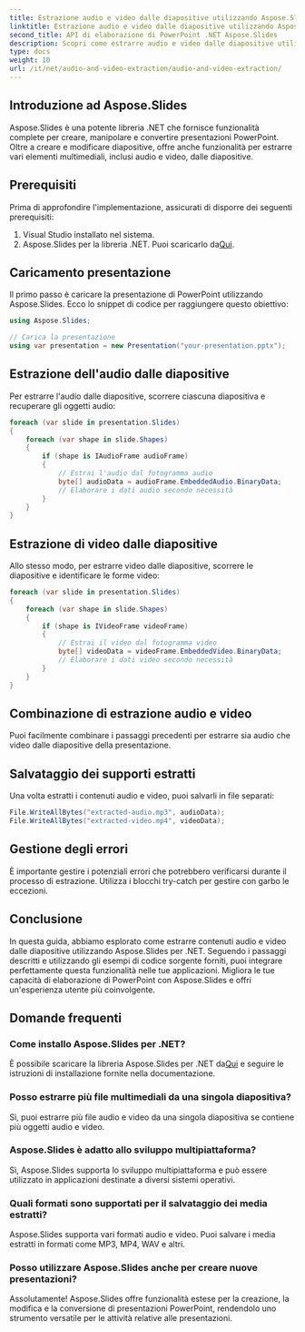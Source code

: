 ```yaml
---
title: Estrazione audio e video dalle diapositive utilizzando Aspose.Slides
linktitle: Estrazione audio e video dalle diapositive utilizzando Aspose.Slides
second_title: API di elaborazione di PowerPoint .NET Aspose.Slides
description: Scopri come estrarre audio e video dalle diapositive utilizzando Aspose.Slides per .NET. Guida passo passo con esempi di codice per presentazioni avanzate.
type: docs
weight: 10
url: /it/net/audio-and-video-extraction/audio-and-video-extraction/
---
```


## Introduzione ad Aspose.Slides

Aspose.Slides è una potente libreria .NET che fornisce funzionalità complete per creare, manipolare e convertire presentazioni PowerPoint. Oltre a creare e modificare diapositive, offre anche funzionalità per estrarre vari elementi multimediali, inclusi audio e video, dalle diapositive.

## Prerequisiti

Prima di approfondire l'implementazione, assicurati di disporre dei seguenti prerequisiti:

1. Visual Studio installato nel sistema.
2.  Aspose.Slides per la libreria .NET. Puoi scaricarlo da[Qui](https://releases.aspose.com/slides/net).

## Caricamento presentazione

Il primo passo è caricare la presentazione di PowerPoint utilizzando Aspose.Slides. Ecco lo snippet di codice per raggiungere questo obiettivo:

```csharp
using Aspose.Slides;

// Carica la presentazione
using var presentation = new Presentation("your-presentation.pptx");
```

## Estrazione dell'audio dalle diapositive

Per estrarre l'audio dalle diapositive, scorrere ciascuna diapositiva e recuperare gli oggetti audio:

```csharp
foreach (var slide in presentation.Slides)
{
    foreach (var shape in slide.Shapes)
    {
        if (shape is IAudioFrame audioFrame)
        {
            // Estrai l'audio dal fotogramma audio
            byte[] audioData = audioFrame.EmbeddedAudio.BinaryData;
            // Elaborare i dati audio secondo necessità
        }
    }
}
```

## Estrazione di video dalle diapositive

Allo stesso modo, per estrarre video dalle diapositive, scorrere le diapositive e identificare le forme video:

```csharp
foreach (var slide in presentation.Slides)
{
    foreach (var shape in slide.Shapes)
    {
        if (shape is IVideoFrame videoFrame)
        {
            // Estrai il video dal fotogramma video
            byte[] videoData = videoFrame.EmbeddedVideo.BinaryData;
            // Elaborare i dati video secondo necessità
        }
    }
}
```

## Combinazione di estrazione audio e video

Puoi facilmente combinare i passaggi precedenti per estrarre sia audio che video dalle diapositive della presentazione.

## Salvataggio dei supporti estratti

Una volta estratti i contenuti audio e video, puoi salvarli in file separati:

```csharp
File.WriteAllBytes("extracted-audio.mp3", audioData);
File.WriteAllBytes("extracted-video.mp4", videoData);
```

## Gestione degli errori

È importante gestire i potenziali errori che potrebbero verificarsi durante il processo di estrazione. Utilizza i blocchi try-catch per gestire con garbo le eccezioni.

## Conclusione

In questa guida, abbiamo esplorato come estrarre contenuti audio e video dalle diapositive utilizzando Aspose.Slides per .NET. Seguendo i passaggi descritti e utilizzando gli esempi di codice sorgente forniti, puoi integrare perfettamente questa funzionalità nelle tue applicazioni. Migliora le tue capacità di elaborazione di PowerPoint con Aspose.Slides e offri un'esperienza utente più coinvolgente.

## Domande frequenti

### Come installo Aspose.Slides per .NET?

 È possibile scaricare la libreria Aspose.Slides per .NET da[Qui](https://releases.aspose.com/slides/net) e seguire le istruzioni di installazione fornite nella documentazione.

### Posso estrarre più file multimediali da una singola diapositiva?

Sì, puoi estrarre più file audio e video da una singola diapositiva se contiene più oggetti audio e video.

### Aspose.Slides è adatto allo sviluppo multipiattaforma?

Sì, Aspose.Slides supporta lo sviluppo multipiattaforma e può essere utilizzato in applicazioni destinate a diversi sistemi operativi.

### Quali formati sono supportati per il salvataggio dei media estratti?

Aspose.Slides supporta vari formati audio e video. Puoi salvare i media estratti in formati come MP3, MP4, WAV e altri.

### Posso utilizzare Aspose.Slides anche per creare nuove presentazioni?

Assolutamente! Aspose.Slides offre funzionalità estese per la creazione, la modifica e la conversione di presentazioni PowerPoint, rendendolo uno strumento versatile per le attività relative alle presentazioni.